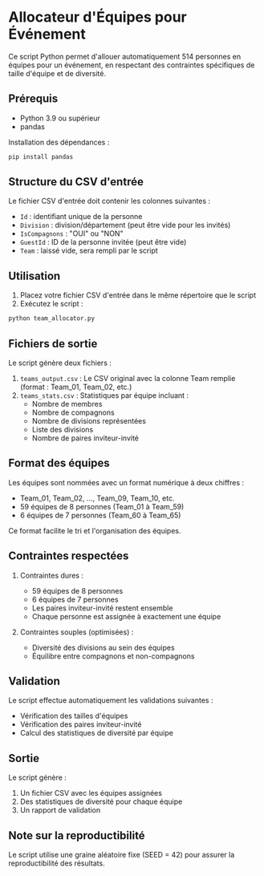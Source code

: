 # Allocateur d'Équipes pour Événement

Ce script Python permet d'allouer automatiquement 514 personnes en équipes pour un événement, en respectant des contraintes spécifiques de taille d'équipe et de diversité.

## Prérequis

- Python 3.9 ou supérieur
- pandas

Installation des dépendances :

```bash
pip install pandas
```

## Structure du CSV d'entrée

Le fichier CSV d'entrée doit contenir les colonnes suivantes :

- `Id` : identifiant unique de la personne
- `Division` : division/département (peut être vide pour les invités)
- `IsCompagnons` : "OUI" ou "NON"
- `GuestId` : ID de la personne invitée (peut être vide)
- `Team` : laissé vide, sera rempli par le script

## Utilisation

1. Placez votre fichier CSV d'entrée dans le même répertoire que le script
2. Exécutez le script :

```bash
python team_allocator.py
```

## Fichiers de sortie

Le script génère deux fichiers :

1. `teams_output.csv` : Le CSV original avec la colonne Team remplie (format : Team_01, Team_02, etc.)
2. `teams_stats.csv` : Statistiques par équipe incluant :
   - Nombre de membres
   - Nombre de compagnons
   - Nombre de divisions représentées
   - Liste des divisions
   - Nombre de paires inviteur-invité

## Format des équipes

Les équipes sont nommées avec un format numérique à deux chiffres :

- Team_01, Team_02, ..., Team_09, Team_10, etc.
- 59 équipes de 8 personnes (Team_01 à Team_59)
- 6 équipes de 7 personnes (Team_60 à Team_65)

Ce format facilite le tri et l'organisation des équipes.

## Contraintes respectées

1. Contraintes dures :

   - 59 équipes de 8 personnes
   - 6 équipes de 7 personnes
   - Les paires inviteur-invité restent ensemble
   - Chaque personne est assignée à exactement une équipe

2. Contraintes souples (optimisées) :
   - Diversité des divisions au sein des équipes
   - Équilibre entre compagnons et non-compagnons

## Validation

Le script effectue automatiquement les validations suivantes :

- Vérification des tailles d'équipes
- Vérification des paires inviteur-invité
- Calcul des statistiques de diversité par équipe

## Sortie

Le script génère :

1. Un fichier CSV avec les équipes assignées
2. Des statistiques de diversité pour chaque équipe
3. Un rapport de validation

## Note sur la reproductibilité

Le script utilise une graine aléatoire fixe (SEED = 42) pour assurer la reproductibilité des résultats.
